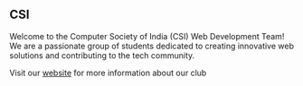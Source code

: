 ## CSI
Welcome to the Computer Society of India (CSI) Web Development Team! We are a passionate group of students dedicated to creating innovative web solutions and contributing to the tech community.

Visit our [website](https://csinmamit.in/) for more information about our club
